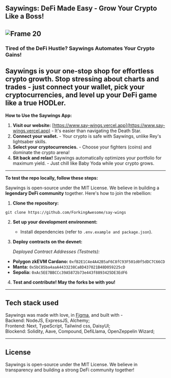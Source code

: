 ## Saywings: DeFi Made Easy - Grow Your Crypto Like a Boss!

![Frame 20](https://github.com/ForkingAwesome/say-wings/assets/103630335/14764987-19be-41c8-9e87-e580b01e2e28)
---
### Tired of the DeFi Hustle? Saywings Automates Your Crypto Gains!

Saywings is your **one-stop shop** for effortless crypto growth. Stop stressing about charts and trades - just connect your wallet, pick your cryptocurrencies, and **level up your DeFi game** like a true HODLer.
---
**How to Use the Saywings App:**

1.  **Visit our website:**  [https://www.say-wings.vercel.app](https://www.say-wings.vercel.app) - It's easier than navigating the Death Star.
2.  **Connect your wallet.** - Your crypto is safe with Saywings, unlike Rey's lightsaber skills.
3.  **Select your cryptocurrencies.** - Choose your fighters (coins) and dominate the crypto arena!
4.  **Sit back and relax!** Saywings automatically optimizes your portfolio for maximum yield. - Just chill like Baby Yoda while your crypto grows.
---
**To test the repo locally, follow these steps:**

Saywings is open-source under the MIT License. We believe in building a **legendary DeFi community** together. Here's how to join the rebellion:

1.  **Clone the repository:**

```git clone https://github.com/ForkingAwesome/say-wings```

2.  **Set up your development environment:**
    
    -   Install dependencies (refer to `.env.example and package.json`).
    
3.  **Deploy contracts on the devnet:**
    
    *Deployed Contract Addresses (Testnets):*

-   **Polygon zkEVM Cardano:** `0xfB2E1C4e4A42B5aF6C8fC93F501d0f5dDC7C66CD`
-   **Manta:** `0x5bC85ba4aaA4433238Ca8D437021B48D059225cD`
-   **Sepolia:** `0xAc5EE7BBCCc39A5872b73e443f8893425DE3EdF6`
 
4.  **Test and contribute! May the forks be with you!**
---

## **Tech stack used**

Saywings was made with love, in [Figma](https://www.figma.com/design/vMvf6HmPnrpsmG7dmWXPK7/sayWings?node-id=211-1612&t=D7odBSN8MPXiRW6g-1), and built with - <br />
Backend: NodeJS, ExpressJS, Alchemy; <br />
Frontend: Next, TypeScript, Tailwind css, DaisyUI; <br />
Blockend: Solidity, Aave, Compound, DefiLlama, OpenZeppelin Wizard; <br />

---
## **License**

Saywings is open-source under the MIT License. We believe in transparency and building a strong DeFi community together!
